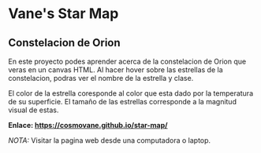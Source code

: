 # Vane's Star Map

## Constelacion de Orion

En este proyecto podes aprender acerca de la constelacion de Orion que veras en un canvas HTML.
Al hacer hover sobre las estrellas de la constelacion, podras ver el nombre de la estrella y clase.

El color de la estrella coresponde al color que esta dado por la temperatura de su superficie. El tamaño de las estrellas corresponde a la magnitud visual de estas.

**Enlace: https://cosmovane.github.io/star-map/**

_NOTA:_ Visitar la pagina web desde una computadora o laptop.

